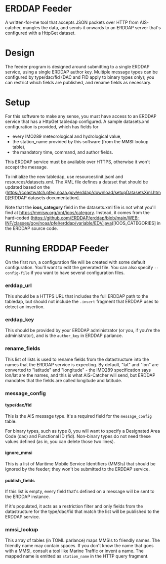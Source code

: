 # ERDDAP Feeder

A written-for-me tool that accepts JSON packets over HTTP from AIS-catcher, mangles the data, and sends it onwards to an ERDDAP server that's configured with a HttpGet dataset.

# Design

The feeder program is designed around submitting to a single ERDDAP service, using a single ERDDAP author key. Multiple message types can be configured by type/dac/fid (DAC and FID apply to binary types only); you can restrict which fields are published, and rename fields as necessary.

# Setup

For this software to make any sense, you must have access to an ERDDAP service that has a HttpGet tabledap configured. A sample datasets.xml configuration is provided, which has fields for
* every IMO289 meteorological and hydrological value,
* the station_name provided by this software (from the MMSI lookup table),
* the mandatory time, command, and author fields.

This ERDDAP service must be available over HTTPS, otherwise it won't accept the message.

To initialize the new tabledap, use resources/init.jsonl and resources/datasets.xml. The XML file defines a dataset that should be updated based on the (https://coastwatch.pfeg.noaa.gov/erddap/download/setupDatasetsXml.html)[ERDDAP datasets documentation].

Note that the **ioos_category** field in the datasets.xml file is not what you'll find at https://mmisw.org/ont/ioos/category. Instead, it comes from the hard-coded (https://github.com/ERDDAP/erddap/blob/main/WEB-INF/classes/gov/noaa/pfel/erddap/variable/EDV.java)[IOOS_CATEGORIES] in the ERDDAP source code.

# Running ERDDAP Feeder

On the first run, a configuration file will be created with some default configuration. You'll want to edit the generated file. You can also specify `--config-file` if you want to have several configuration files.

### erddap_url

This should be a HTTPS URL that includes the full ERDDAP path to the tabledap, but should not include the `.insert` fragment that ERDDAP uses to detect an insertion.

### erddap_key

This should be provided by your ERDDAP administrator (or you, if you're the administrator), and is the `author_key` in ERDDAP parlance.

### rename_fields

This list of lists is used to rename fields from the datastructure into the names that the ERDDAP service is expecting. By default, "lat" and "lon" are converted to "latitude" and "longitude" - the IMO289 specification says lon/lat are the names, and this is what AIS-Catcher will send, but ERDDAP mandates that the fields are called longitude and latitude.

### message_config
#### type/dac/fid

This is the AIS message type. It's a required field for the `message_config` table.

For binary types, such as type 8, you will want to specify a Designated Area Code (dac) and Functional ID (fid). Non-binary types do not need these values defined (as in, you can delete those two lines).

#### ignore_mmsi

This is a list of Maritime Mobile Service Identifiers (MMSIs) that should be ignored by the feeder; they won't be submitted to the ERDDAP service.

#### publish_fields

If this list is empty, every field that's defined on a message will be sent to the ERDDAP instance.

If it's populated, it acts as a restriction filter and only fields from the datastructure for the type/dac/fid that match the list will be published to the ERDDAP service.

### mmsi_lookup

This array of tables (in TOML parlance) maps MMSIs to friendly names. The friendly name may contain spaces. If you don't know the name that goes with a MMSI, consult a tool like Marine Traffic or invent a name. The mapped name is emitted as `station_name` in the HTTP query fragment.
